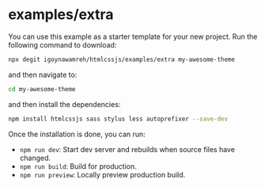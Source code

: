 # examples/extra

You can use this example as a starter template for your new project. Run the following command to download:

```bash
npx degit igoynawamreh/htmlcssjs/examples/extra my-awesome-theme
```

and then navigate to:

```bash
cd my-awesome-theme
```

and then install the dependencies:

```bash
npm install htmlcssjs sass stylus less autoprefixer --save-dev
```

Once the installation is done, you can run:

- `npm run dev`: Start dev server and rebuilds when source files have changed.
- `npm run build`: Build for production.
- `npm run preview`: Locally preview production build.
